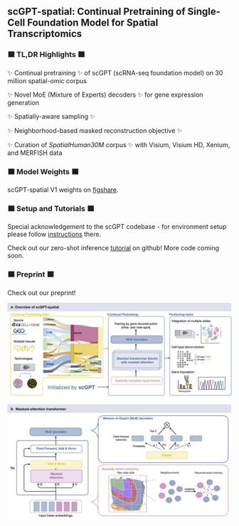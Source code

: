 ## scGPT-spatial: Continual Pretraining of Single-Cell Foundation Model for Spatial Transcriptomics

### 🟩 </ins>TL,DR Highlights 🟩

✨ Continual pretraining ✨ of scGPT (scRNA-seq foundation model) on 30 million spatial-omic corpus

✨ Novel MoE (Mixture of Experts) decoders ✨ for gene expression generation

✨ Spatially-aware sampling ✨

✨ Neighborhood-based masked reconstruction objective ✨ 

✨ Curation of *SpatialHuman30M* corpus ✨ with Visium, Visium HD, Xenium, and MERFISH data

### 🟫 Model Weights 🟫

scGPT-spatial V1 weights on [figshare](https://figshare.com/articles/software/scGPT-spatial_V1_Model_Weights/28356068?file=52163879).

### 🟦 Setup and Tutorials 🟦
Special acknowledgement to the scGPT codebase - for environment setup please follow [instructions](https://github.com/bowang-lab/scGPT) there.

Check out our zero-shot inference [tutorial](https://github.com/bowang-lab/scGPT-spatial/tree/main/tutorials) on github! More code coming soon.

### 🟪 Preprint 🟪

Check out our preprint!

![scGPT-spatial workflow](images/Fig1.png)
